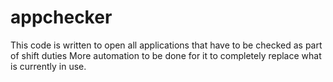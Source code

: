 # appchecker
This code is written to open all applications that have to be checked as part of shift duties
More automation to be done for it to completely replace what is currently in use.
